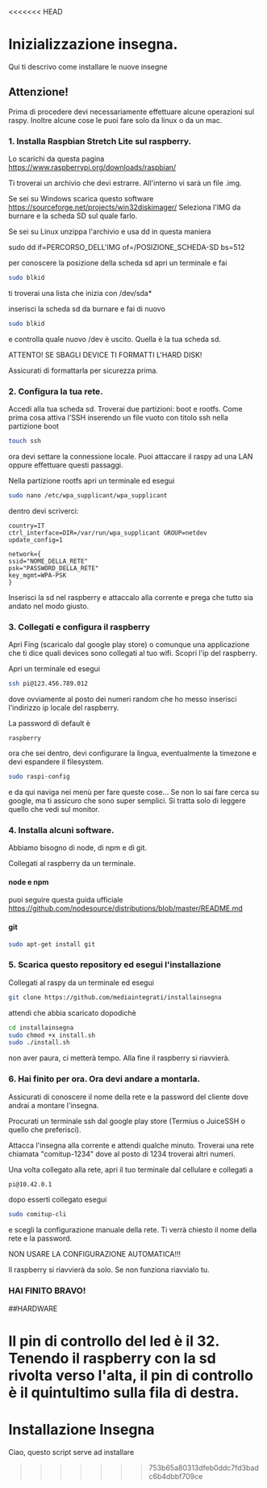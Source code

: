 <<<<<<< HEAD
# Inizializzazione insegna.
Qui ti descrivo come installare le nuove insegne

## Attenzione!
Prima di procedere devi necessariamente effettuare alcune operazioni sul raspy.
Inoltre alcune cose le puoi fare solo da linux o da un mac.


### 1. Installa Raspbian Stretch Lite sul raspberry.

Lo scarichi da questa pagina https://www.raspberrypi.org/downloads/raspbian/

Ti troverai un archivio che devi estrarre. All'interno vi sarà un file .img.

Se sei su Windows scarica questo software https://sourceforge.net/projects/win32diskimager/
Seleziona l'IMG da burnare e la scheda SD sul quale farlo.

Se sei su Linux unzippa l'archivio e usa dd in questa maniera

sudo dd if=PERCORSO_DELL'IMG of=/POSIZIONE_SCHEDA-SD bs=512

per conoscere la posizione della scheda sd apri un terminale e fai
```bash
sudo blkid
```
ti troverai una lista che inizia con /dev/sda*

inserisci la scheda sd da burnare e fai di nuovo
```bash
sudo blkid
```
e controlla quale nuovo /dev è uscito. Quella è la tua scheda sd.

ATTENTO! SE SBAGLI DEVICE TI FORMATTI L'HARD DISK!

Assicurati di formattarla per sicurezza prima.

### 2. Configura la tua rete.

Accedi alla tua scheda sd. Troverai due partizioni: boot e rootfs.
Come prima cosa attiva l'SSH inserendo un file vuoto con titolo ssh nella partizione boot

```bash
touch ssh
```

ora devi settare la connessione locale. Puoi attaccare il raspy ad una LAN oppure effettuare questi passaggi.

Nella partizione rootfs apri un terminale ed esegui

```bash
sudo nano /etc/wpa_supplicant/wpa_supplicant
```

dentro devi scriverci:

```
country=IT
ctrl_interface=DIR=/var/run/wpa_supplicant GROUP=netdev
update_config=1

network={
ssid="NOME_DELLA_RETE"
psk="PASSWORD_DELLA_RETE"
key_mgmt=WPA-PSK
}
```

Inserisci la sd nel raspberry e attaccalo alla corrente e prega che tutto sia andato nel modo giusto.

### 3. Collegati e configura il raspberry

Apri Fing (scaricalo dal google play store) o comunque una applicazione che ti dice quali devices sono collegati al tuo wifi. Scopri l'ip del raspberry.

Apri un terminale ed esegui

```bash
ssh pi@123.456.789.012
```

dove ovviamente al posto dei numeri random che ho messo inserisci l'indirizzo ip locale del raspberry.

La password di default è

```
raspberry
```

ora che sei dentro, devi configurare la lingua, eventualmente la timezone e devi espandere il filesystem.

```bash
sudo raspi-config
```

e da qui naviga nei menù per fare queste cose... Se non lo sai fare cerca su google, ma ti assicuro che sono super semplici. Si tratta solo di leggere quello che vedi sul monitor.

### 4. Installa alcuni software.

Abbiamo bisogno di node, di npm e di git.

Collegati al raspberry da un terminale.

#### node e npm

puoi seguire questa guida ufficiale
https://github.com/nodesource/distributions/blob/master/README.md

#### git

```bash
sudo apt-get install git
```

### 5. Scarica questo repository ed esegui l'installazione

Collegati al raspy da un terminale ed esegui

```bash
git clone https://github.com/mediaintegrati/installainsegna
```

attendi che abbia scaricato dopodichè

```bash
cd installainsegna
sudo chmod +x install.sh
sudo ./install.sh
```
non aver paura, ci metterà tempo. Alla fine il raspberry si riavvierà.

### 6. Hai finito per ora. Ora devi andare a montarla.
Assicurati di conoscere il nome della rete e la password del cliente dove andrai a montare l'insegna.

Procurati un terminale ssh dal google play store (Termius o JuiceSSH o quello che preferisci).

Attacca l'insegna alla corrente e attendi qualche minuto. Troverai una rete chiamata "comitup-1234" dove al posto di 1234 troverai altri numeri.

Una volta collegato alla rete, apri il tuo terminale dal cellulare e collegati a

```bash
pi@10.42.0.1
```
dopo esserti collegato esegui

```bash
sudo comitup-cli
```

e scegli la configurazione manuale della rete.
Ti verrà chiesto il nome della rete e la password.

NON USARE LA CONFIGURAZIONE AUTOMATICA!!!

Il raspberry si riavvierà da solo. Se non funziona riavvialo tu.

### HAI FINITO BRAVO!

##HARDWARE

Il pin di controllo del led è il 32. Tenendo il raspberry con la sd rivolta verso l'alta, il pin di controllo è il quintultimo sulla fila di destra.
=======
# Installazione Insegna
Ciao, questo script serve ad installare 
>>>>>>> 753b65a80313dfeb0ddc7fd3badc6b4dbbf709ce
